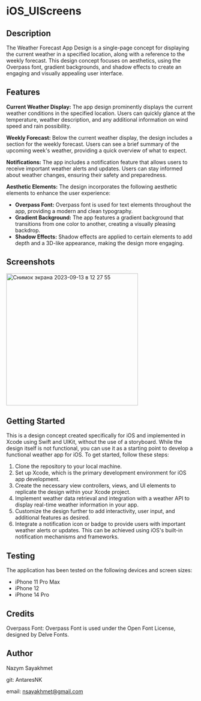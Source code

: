 # iOS_UIScreens
## Description
The Weather Forecast App Design is a single-page concept for displaying the current weather in a specified location, along with a reference to the weekly forecast. 
This design concept focuses on aesthetics, using the Overpass font, gradient backgrounds, and shadow effects to create an engaging and visually appealing user interface.
## Features
**Current Weather Display:** The app design prominently displays the current weather conditions in the specified location. Users can quickly glance at the temperature, weather description, and any additional information on wind speed and rain possibility.

**Weekly Forecast:** Below the current weather display, the design includes a section for the weekly forecast. Users can see a brief summary of the upcoming week's weather, providing a quick overview of what to expect.

**Notifications:** The app includes a notification feature that allows users to receive important weather alerts and updates. Users can stay informed about weather changes, ensuring their safety and preparedness.

**Aesthetic Elements:** The design incorporates the following aesthetic elements to enhance the user experience:

- **Overpass Font:** Overpass font is used for text elements throughout the app, providing a modern and clean typography.
- **Gradient Background:** The app features a gradient background that transitions from one color to another, creating a visually pleasing backdrop.
- **Shadow Effects:** Shadow effects are applied to certain elements to add depth and a 3D-like appearance, making the design more engaging.

## Screenshots
<img width="351" alt="Снимок экрана 2023-09-13 в 12 27 55" src="https://github.com/AntaresNK/iOS_UIScreens/assets/132342182/939560c6-edd0-4440-bae5-981ddf0fe7fe">

## Getting Started
This is a design concept created specifically for iOS and implemented in Xcode using Swift and UIKit, without the use of a storyboard. 
While the design itself is not functional, you can use it as a starting point to develop a functional weather app for iOS. To get started, follow these steps:

1. Clone the repository to your local machine.
2. Set up Xcode, which is the primary development environment for iOS app development.
3. Create the necessary view controllers, views, and UI elements to replicate the design within your Xcode project.
4. Implement weather data retrieval and integration with a weather API to display real-time weather information in your app.
5. Customize the design further to add interactivity, user input, and additional features as desired.
6. Integrate a notification icon or badge to provide users with important weather alerts or updates. This can be achieved using iOS's built-in notification mechanisms and frameworks.

## Testing
The application has been tested on the following devices and screen sizes:

- iPhone 11 Pro Max
- iPhone 12
- iPhone 14 Pro

## Credits
Overpass Font: Overpass Font is used under the Open Font License, designed by Delve Fonts.

## Author
Nazym Sayakhmet

git: AntaresNK

email: nsayakhmet@gmail.com
